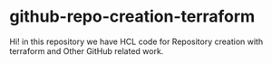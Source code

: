 # github-repo-creation-terraform
Hi! in this repository we have HCL code for Repository creation with terraform and Other GitHub related work.
